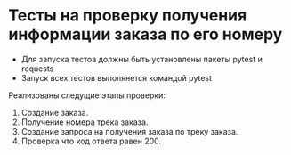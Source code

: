 ﻿# Тесты на проверку получения информации заказа по его номеру
- Для запуска тестов должны быть установлены пакеты pytest и requests
- Запуск всех тестов выполянется командой pytest

Реализованы следущие этапы проверки:

1. Создание заказа.
2. Получение номера трека заказа.
3. Cоздание запроса на получения заказа по треку заказа.
4. Проверка что код ответа равен 200.